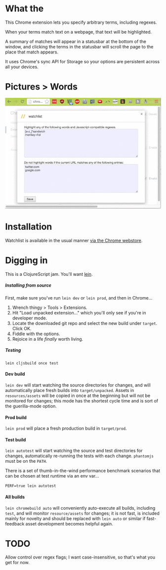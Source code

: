 # What the

This Chrome extension lets you specify arbitrary terms, including regexes.

When your terms match text on a webpage, that text will be highlighted.

A summary of matches will appear in a statusbar at the bottom of the window, and clicking the terms in the statusbar will scroll the page to the place that match appears.

It uses Chrome's sync API for Storage so your options are persistent across all your devices.



# Pictures > Words

![demo.gif](https://raw.githubusercontent.com/daemianmack/Chrome-WatchList/master/resources/doc/demo.gif)



# Installation

Watchlist is available in the usual manner [via the Chrome webstore](https://chrome.google.com/webstore/detail/watchlist/menehddibpdfhbfgfmhkddgbajijoole?hl=en-US&gl=US).



# Digging in

This is a ClojureScript jam. You'll want [lein](http://leiningen.org/).

##### Installing from source

First, make sure you've run `lein dev` or `lein prod`, and then in Chrome...

1. Wrench thingy > Tools > Extensions.
2. Hit "Load unpacked extension..." which you'll only see if you're in developer mode.
3. Locate the downloaded git repo and select the new build under `target`. Click OK.
4. Fiddle with the options.
5. Rejoice in a life *finally* worth living.

##### Testing

`lein cljsbuild once test`

#### Dev build

`lein dev` will start watching the source directories for changes, and will automatically place fresh builds into `target/unpacked`. Assets in `resources/assets` will be copied in once at the beginning but will not be monitored for changes; this mode has the shortest cycle time and is sort of the guerilla-mode option.

#### Prod build

`lein prod` will place a fresh production build in `target/prod`.

#### Test build

`lein autotest` will start watching the source and test directories
for changes, automatically re-running the tests with each change.
`phantomjs` must be on the `PATH`.

There is a set of thumb-in-the-wind performance benchmark scenarios
that can be chosen at test runtime via an env var...

`PERF=true lein autotest`

#### All builds
`lein chromebuild auto` will conveniently auto-execute all builds, including `test`, and will monitor `resource/assets` for changes; it is not fast, is included mainly for novelty and should be replaced with `lein auto` or similar if fast-feedback asset development becomes helpful again.



# TODO

Allow control over regex flags; I want case-insensitive, so
that's what you get for now.
